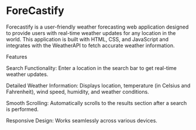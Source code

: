 # ForeCastify
Forecastify is a user-friendly weather forecasting web application designed to provide users with real-time weather updates for any location in the world. This application is built with HTML, CSS, and JavaScript and integrates with the WeatherAPI to fetch accurate weather information.

Features

Search Functionality: Enter a location in the search bar to get real-time weather updates.

Detailed Weather Information: Displays location, temperature (in Celsius and Fahrenheit), wind speed, humidity, and weather conditions.

Smooth Scrolling: Automatically scrolls to the results section after a search is performed.

Responsive Design: Works seamlessly across various devices.
